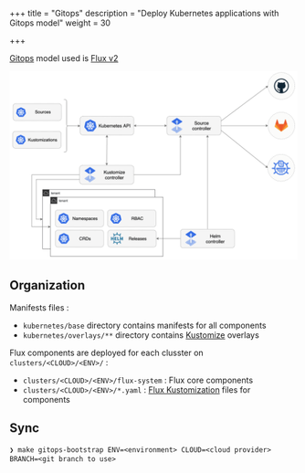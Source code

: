 +++
title = "Gitops"
description = "Deploy Kubernetes applications with Gitops model"
weight = 30

+++

[Gitops](https://www.weave.works/technologies/gitops/) model used is [Flux v2](https://toolkit.fluxcd.io/)

<img src="/docs/images/gitops-toolkit.png"
 alt="Flux v2"
 class="mt-3 mb-3 border border-info rounded">

## Organization

Manifests files :

* `kubernetes/base` directory contains manifests for all components
* `kubernetes/overlays/**` directory contains [Kustomize](https://kustomize.io/) overlays

Flux components are deployed for each clusster on `clusters/<CLOUD>/<ENV>/` :

* `clusters/<CLOUD>/<ENV>/flux-system` : Flux core components
* `clusters/<CLOUD>/<ENV>/*.yaml` : [Flux Kustomization](https://toolkit.fluxcd.io/components/kustomize/kustomization/) files for components

## Sync

```shell
❯ make gitops-bootstrap ENV=<environment> CLOUD=<cloud provider> BRANCH=<git branch to use>
```
